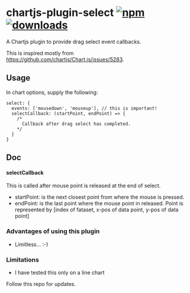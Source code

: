 # chartjs-plugin-select  [![npm][npm-image]][npm-url] [![downloads][downloads-image]][downloads-url]

[npm-image]: https://img.shields.io/npm/v/chartjs-plugin-select.svg
[npm-url]: https://npmjs.org/package/chartjs-plugin-select
[downloads-image]: https://img.shields.io/npm/dm/chartjs-plugin-select.svg
[downloads-url]: https://npmjs.org/package/chartjs-plugin-select

A Chartjs plugin to provide drag select event callbacks.

This is inspired mostly from https://github.com/chartjs/Chart.js/issues/5283.

## Usage
In chart options, supply the following:

```
select: {
  events: ['mousedown', 'mouseup'], // this is important!
  selectCallback: (startPoint, endPoint) => {
    /*
      Callback after drag select has completed.
    */
  }
}
```

## Doc

#### selectCallback
This is called after mouse point is released at the end of select.
* startPoint: is the next closest point from where the mouse is pressed.
* endPoint: is the last point where the mouse point in released.
Point is represented by [index of fataset, x-pos of data point, y-pos of data point]

### Advantages of using this plugin
* Limitless... :-)

### Limitations
* I have tested this only on a line chart

Follow this repo for updates.
